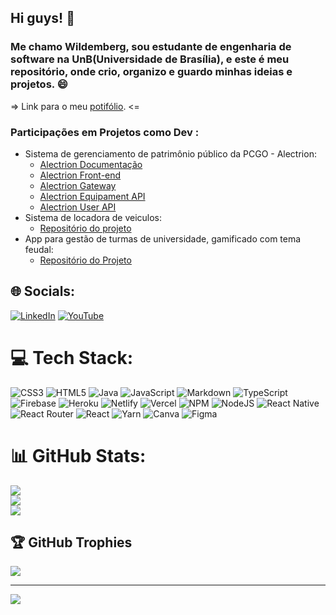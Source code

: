 
## Hi guys! 👋<br>
### Me chamo Wildemberg, sou estudante de engenharia de software na UnB(Universidade de Brasília), e este é meu repositório, onde crio, organizo e guardo minhas ideias e projetos. 😄

=> Link para o meu [potifólio](https://github.com/wildemberg-sales/portifolio). <=

### Participações em Projetos como Dev :<br>
* Sistema de gerenciamento de patrimônio público da PCGO - Alectrion:
  * [Alectrion Documentação](https://github.com/fga-eps-mds/2022-1-Alectrion-DOC)
  * [Alectrion Front-end](https://github.com/fga-eps-mds/2022-1-Alectrion-FrontEnd)
  *  [Alectrion Gateway](https://github.com/fga-eps-mds/2022-1-Alectrion-Gateway)
  * [Alectrion Equipament API](https://github.com/fga-eps-mds/2022-1-Alectrion-EquipamentApi)
  *  [Alectrion User API](https://github.com/fga-eps-mds/2022-1-Alectrion-UserAPI)
* Sistema de locadora de veiculos:
  * [Repositório do projeto](https://github.com/wildemberg-sales/projetoSistemaLocadora)
* App para gestão de turmas de universidade, gamificado com tema feudal:  
  * [Repositório do Projeto](https://github.com/Mateusas3s/DS-Feudo-Violeta)


## 🌐 Socials:
[![LinkedIn](https://img.shields.io/badge/LinkedIn-%230077B5.svg?logo=linkedin&logoColor=white)](https://linkedin.com/in/wildemberg-sales-86439913b) 
[![YouTube](https://img.shields.io/badge/YouTube-%23FF0000.svg?logo=YouTube&logoColor=white)](https://youtube.com/c/@wildembergsales) 

# 💻 Tech Stack:
![CSS3](https://img.shields.io/badge/css3-%231572B6.svg?style=for-the-badge&logo=css3&logoColor=white) ![HTML5](https://img.shields.io/badge/html5-%23E34F26.svg?style=for-the-badge&logo=html5&logoColor=white) ![Java](https://img.shields.io/badge/java-%23ED8B00.svg?style=for-the-badge&logo=java&logoColor=white) ![JavaScript](https://img.shields.io/badge/javascript-%23323330.svg?style=for-the-badge&logo=javascript&logoColor=%23F7DF1E) ![Markdown](https://img.shields.io/badge/markdown-%23000000.svg?style=for-the-badge&logo=markdown&logoColor=white) ![TypeScript](https://img.shields.io/badge/typescript-%23007ACC.svg?style=for-the-badge&logo=typescript&logoColor=white) ![Firebase](https://img.shields.io/badge/firebase-%23039BE5.svg?style=for-the-badge&logo=firebase) ![Heroku](https://img.shields.io/badge/heroku-%23430098.svg?style=for-the-badge&logo=heroku&logoColor=white) ![Netlify](https://img.shields.io/badge/netlify-%23000000.svg?style=for-the-badge&logo=netlify&logoColor=#00C7B7) ![Vercel](https://img.shields.io/badge/vercel-%23000000.svg?style=for-the-badge&logo=vercel&logoColor=white) ![NPM](https://img.shields.io/badge/NPM-%23000000.svg?style=for-the-badge&logo=npm&logoColor=white) ![NodeJS](https://img.shields.io/badge/node.js-6DA55F?style=for-the-badge&logo=node.js&logoColor=white) ![React Native](https://img.shields.io/badge/react_native-%2320232a.svg?style=for-the-badge&logo=react&logoColor=%2361DAFB) ![React Router](https://img.shields.io/badge/React_Router-CA4245?style=for-the-badge&logo=react-router&logoColor=white) ![React](https://img.shields.io/badge/react-%2320232a.svg?style=for-the-badge&logo=react&logoColor=%2361DAFB) ![Yarn](https://img.shields.io/badge/yarn-%232C8EBB.svg?style=for-the-badge&logo=yarn&logoColor=white) ![Canva](https://img.shields.io/badge/Canva-%2300C4CC.svg?style=for-the-badge&logo=Canva&logoColor=white) 	![Figma](https://img.shields.io/badge/figma-%23F24E1E.svg?style=for-the-badge&logo=figma&logoColor=white)
# 📊 GitHub Stats:
![](https://github-readme-stats.vercel.app/api?username=wildemberg-sales&theme=synthwave&hide_border=false&include_all_commits=true&count_private=true)<br/>
![](https://github-readme-streak-stats.herokuapp.com/?user=wildemberg-sales&theme=synthwave&hide_border=false)<br/>
![](https://github-readme-stats.vercel.app/api/top-langs/?username=wildemberg-sales&theme=synthwave&hide_border=false&include_all_commits=true&count_private=true&layout=compact)

## 🏆 GitHub Trophies
![](https://github-profile-trophy.vercel.app/?username=wildemberg-sales&theme=radical&no-frame=false&no-bg=false&margin-w=4)

---
[![](https://visitcount.itsvg.in/api?id=wildemberg-sales&icon=0&color=0)](https://visitcount.itsvg.in)

<!-- Proudly created with GPRM ( https://gprm.itsvg.in ) -->
